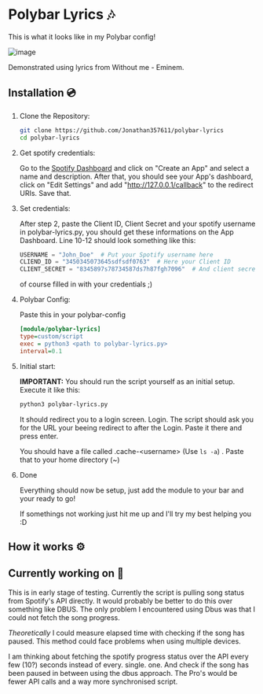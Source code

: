 # Polybar Lyrics 🎶

This is what it looks like in my Polybar config!

![image](https://user-images.githubusercontent.com/63909127/170585863-2dd2e349-5616-46d1-91a8-df5a7efcd170.png)

Demonstrated using lyrics from Without me - Eminem.

## Installation 💿


1. Clone the Repository:

    ```bash
    git clone https://github.com/Jonathan357611/polybar-lyrics
    cd polybar-lyrics
    ```
2. Get spotify credentials:

    Go to the [Spotify Dashboard](https://developer.spotify.com/dashboard/applications)
    and click on "Create an App" and select a name and description.
    After that, you should see your App's dashboard, click on "Edit Settings"
    and add "http://127.0.0.1/callback" to the redirect URIs. Save that.

3. Set credentials:

    After step 2, paste the Client ID, Client Secret and your spotify username in polybar-lyrics.py, you should get these informations on the App Dashboard.
    Line 10-12 should look something like this:
    ```python
    USERNAME = "John_Doe"  # Put your Spotify username here
    CLIEND_ID = "3450345073645sdfsdf0763"  # Here your Client ID
    CLIENT_SECRET = "8345897s78734587ds7h87fgh7096"  # And client secret
    ```
    of course filled in with your credentials ;)

4. Polybar Config:
    
    Paste this in your polybar-config
    ```ini
    [module/polybar-lyrics]
    type=custom/script
    exec = python3 <path to polybar-lyrics.py>
    interval=0.1
    ```

5. Initial start:

    **IMPORTANT:**
    You should run the script yourself as an initial setup.
    Execute it like this:
    ```bash
    python3 polybar-lyrics.py
    ```
    It should redirect you to a login screen. Login.
    The script should ask you for the URL your beeing redirect to after the Login. Paste it there and press enter.

    You should have a file called .cache-\<username\> (Use ```ls -a```) . Paste that to your home directory (~)

6. Done

    Everything should now be setup, just add the module to your bar and your ready to go!

    If somethings not working just hit me up and I'll try my best helping you :D

## How it works ⚙️


## Currently working on 🔨

This is in early stage of testing.
Currently the script is pulling song status from Spotify's API directly.
It would probably be better to do this over something like DBUS.
The only problem I encountered using Dbus was that I could not fetch the song progress.

_Theoretically_ I could measure elapsed time with checking if the song has paused. This method could face problems when using multiple devices.

I am thinking about fetching the spotify progress status over the API every few (10?) seconds instead of every. single. one. And check if the song has been paused in between using the dbus approach.
The Pro's would be fewer API calls and a way more synchronised script.